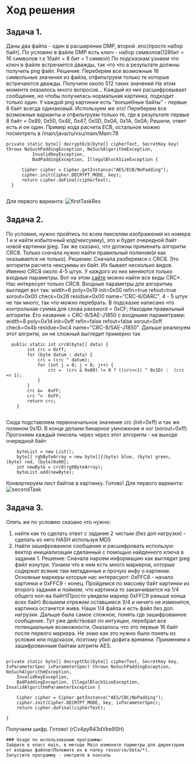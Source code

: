 # Ход решения
  ## Задача 1.
  Даны два файла - один в расширении DMP, второй .enc(просто набор байт).
  По условию в файле DMP есть ключ - набор символов(128бит = 16 символов т.к 1байт = 8 бит = 1 символ)
  По подсказкам узнаем что ключ в файле встречается дважды, так что что в результате должны получить png файл.
  Решение:
  Переберем все возможные 16 символьные значения из файла, отфильтруем только те которые встречаются дважды. Получили около 512 таких значений
  На этом моменте оказалось много вопросов... Каждый из них расшифровывает сообщение, но чтобы получилась нормальная картинка, подходит только один.
  У каждой png картинки есть "волшебные байты" - первые 8 байт всегда одинаковый. Используем же это! Переберем все возможные варианты и отфильтруем только те,
  где в результате первые 8 байт = 0x89, 0x50, 0x4E, 0x47, 0x0D, 0x0A, 0x1A, 0x0A; Решили, ответ есть и он один.
  Пример кода расчета ECB, остальное можно посмотреть в /main/java/ru/vsu/main/Main:78
  ```
  private static byte[] decryptEcb(byte[] cipherText, SecretKey key) throws NoSuchPaddingException, NoSuchAlgorithmException,
            InvalidKeyException,
            BadPaddingException, IllegalBlockSizeException {

        Cipher cipher = Cipher.getInstance("AES/ECB/NoPadding");
        cipher.init(Cipher.DECRYPT_MODE, key);
        return cipher.doFinal(cipherText);
    }
    		

  ```
  
  Для первого варианта:
  ![firstTaskRes](https://user-images.githubusercontent.com/15637637/177873730-f0aca6b4-194f-4e07-9250-9e432adc23b0.png)

  ## Задача 2.
  По условию, нужно пройтись по всем пикселям изображения из номера 1 и и найти избыточный код(чексумму), это и будет очередной байт новой картинки jpeg.
  Так же сказано, что должны применить алгоритм CRC8. Только сначала нужно найти правильный полином(и как оказывается не только).
  Решение: 
  Сначала разберемся с CRC8. Это алгоритм расчета чексуммы из байт. Их бывает несколько видов. Именно CRC8 около 4-5 штук. У каждого из них меняются только входные параметры.
  Вот на этом [сайте](https://reveng.sourceforge.io/crc-catalogue/all.htm) можно найти все виды CRC*. Нас интересует только CRC8. 
  Входные параметры для алгоритма выглядят вот так: width=6 poly=0x19 init=0x00 refin=true refout=true xorout=0x00 check=0x26 residue=0x00 name="CRC-6/DARC".
  4 - 5 штук не так много, так что можно перебрать. В подсказке написано что контрольная сумма для слова password = 0xCF;
  Находим правильный алгоритм. Его название = CRC-8/SAE-J1850 с входными параметрами: width=8 poly=0x1d init=0xff refin=false refout=false xorout=0xff check=0x4b residue=0xc4 name="CRC-8/SAE-J1850".
Дальше реализуем этот алгритм, он не сложный выглядит примерно так 
  
```
  public static int crc8(byte[] data) {
        int crc = 0xff;
        for (byte datum : data) {
            crc = (crc ^ datum);
            for (int j = 0; j < 8; j++) {
                crc =  (crc & 0x80) != 0 ? ((crc<<1) ^ 0x1D) :  (crc << 1);
            }
        }
        crc &=  0xFF;
        crc ^=  0xFF;
        return crc;
    }
    
```
    
 Сюда подставляем первоначальное значение crc (init=0xff) и так же полином  0x1D. В конце делаем бинарное умножение и xor (xorout=0xff)
  Прогоняем каждый пиксель через через этот алгоритм - на выходе очередной байт
    
```
    byteList = new List();
    byte[] rgbByteArray = new byte[]{(byte) blue, (byte) green,   (byte) red, (byte)0x00};
    int newByte = crc8(rgbByteArray);
    byteList.add(newByte);
```	

Конвертируем лист байтов в картинку. Готово! Для первого варианта:
![secondTask](https://user-images.githubusercontent.com/15637637/177873765-4c31b0dc-e4fb-4bbb-a9d8-3781fb894dad.jpeg)

  
  
## Задача 3.
 Опять же по условию сказано что нужно:
 1) найти как то сделать ответ с задания 2 чистым (без доп нагрузки) - сделать из него HASH используя MD5
 2) Найти зашифрованное сообщение и расшифровать использую вектор инициализации сделанный с помощью найденного ключа в задании 1.
Решение:
Сначала нароем информацию как выглядит jpeg файл изнутри. Узнаем что в нем есть много маркеров, которые содержат всякие там метаданные и прочую инфу о картинке.
Основные маркеры которые нас интересуют: 0xFFC8 - начало картинки и 0xFFC9 - конец. Пройдемся по массиву байт картинки из второго задания и поймем, что картинка
то заканчивается на 1/4 общего кол-ва байт!(Просто увидели маркер 0xFFC9 раньше конца всех байт) Возьмем отрежем оставшиеся 3/4 и ничего не изменится, картинка останется жива. 
Наши 1/4 файла и есть файл без доп. нагрузки. Дальше была самое сложное, понять где зашифрованное сообщение. Тут уже действовал по интуиции, перебрал все потенциальные возможности.
Оказалось что это первые 16 байт после первого маркера. Не знаю как это нужно было понять из условия или подсказок, поэтому убил дофига времени. Применяем к зашифрованным байтам алгритм AES. 

```

private static byte[] decryptCbc(byte[] cipherText, SecretKey key, IvParameterSpec ivParameterSpec) throws NoSuchPaddingException, NoSuchAlgorithmException,
    InvalidKeyException,
    BadPaddingException, IllegalBlockSizeException, InvalidAlgorithmParameterException {
    
	Cipher cipher = Cipher.getInstance("AES/CBC/NoPadding");
	cipher.init(Cipher.DECRYPT_MODE, key, ivParameterSpec);
	return cipher.doFinal(cipherText);
	
}

```

Получаем шифр. Готово! (rCv4pyR43dVbe9SH)



```
### Usage по использованию программы:
Зайдите в класс main, в методе Main измените парметры для директории от входных файлов(Положите их в папку resource/data/*). 
Запустите программу - смотрите в консоль
```
